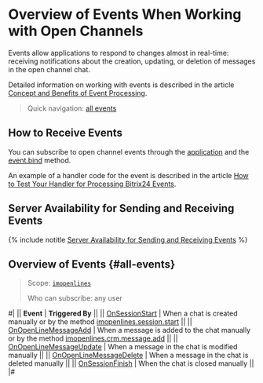 # Overview of Events When Working with Open Channels

Events allow applications to respond to changes almost in real-time: receiving notifications about the creation, updating, or deletion of messages in the open channel chat.

Detailed information on working with events is described in the article [Concept and Benefits of Event Processing](../../../events/index.md).

> Quick navigation: [all events](#all-events)

## How to Receive Events

You can subscribe to open channel events through the [application](../../../app-installation/index.md) and the [event.bind](../../../events/event-bind.md) method.

An example of a handler code for the event is described in the article [How to Test Your Handler for Processing Bitrix24 Events](../../../events/test-handler.md).

## Server Availability for Sending and Receiving Events

{% include notitle [Server Availability for Sending and Receiving Events](../../../../_includes/events-index.md) %}

## Overview of Events {#all-events}

> Scope: [`imopenlines`](../../../scopes/permissions.md) 
>
> Who can subscribe: any user

#|
|| **Event** | **Triggered By** ||
|| [OnSessionStart](./on-session-start.md) | When a chat is created manually or by the method [imopenlines.session.start](../sessions/imopenlines-session-start.md) ||
|| [OnOpenLineMessageAdd](./on-open-line-message-add.md) | When a message is added to the chat manually or by the method [imopenlines.crm.message.add](../messages/imopenlines-crm-message-add.md) ||
|| [OnOpenLineMessageUpdate](./on-open-line-message-update.md) | When a message in the chat is modified manually ||
|| [OnOpenLineMessageDelete](./on-open-line-message-delete.md) | When a message in the chat is deleted manually ||
|| [OnSessionFinish](./on-session-finish.md) | When the chat is closed manually ||
|#